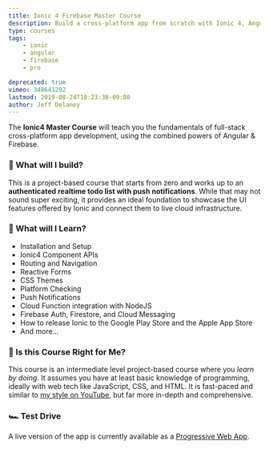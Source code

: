 ```yaml
---
title: Ionic 4 Firebase Master Course
description: Build a cross-platform app from scratch with Ionic 4, Angular, and Firebase. 
type: courses
tags: 
    - ionic
    - angular
    - firebase
    - pro

deprecated: true
vimeo: 348641292
lastmod: 2019-08-24T10:23:30-09:00
author: Jeff Delaney
---
```


The **Ionic4 Master Course** will teach you the fundamentals of full-stack cross-platform app development, using the combined powers of Angular & Firebase. 

### 🗿 What will I build?

This is a project-based course that starts from zero and works up to an **authenticated realtime todo list with push notifications**. While that may not sound super exciting, it provides an ideal foundation to showcase the UI features offered by Ionic and connect them to live cloud infrastructure. 


### 🐌 What will I Learn?

- Installation and Setup
- Ionic4 Component APIs
- Routing and Navigation
- Reactive Forms
- CSS Themes
- Platform Checking
- Push Notifications
- Cloud Function integration with NodeJS
- Firebase Auth, Firestore, and Cloud Messaging
- How to release Ionic to the Google Play Store and the Apple App Store
- And more...


### 🤔 Is this Course Right for Me?

This course is an intermediate level project-based course where you *learn by doing*. It assumes you have at least basic knowledge of programming, ideally with web tech like JavaScript, CSS, and HTML. It is fast-paced and similar to [my style on YouTube](https://www.youtube.com/channel/UCsBjURrPoezykLs9EqgamOA?), but far more in-depth and comprehensive. 


### 🏎️ Test Drive

A live version of the app is currently available as a [Progressive Web App](https://ionic4-fire.web.app/). 

